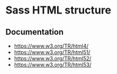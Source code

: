 # Sass HTML structure

## Documentation
 * https://www.w3.org/TR/html4/
 * https://www.w3.org/TR/html51/
 * https://www.w3.org/TR/html52/
 * https://www.w3.org/TR/html53/